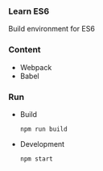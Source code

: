 ### Learn ES6
Build environment for ES6

### Content
* Webpack
* Babel


### Run
* Build
    ```
    npm run build
    ```
* Development
    ```
    npm start
    ```


